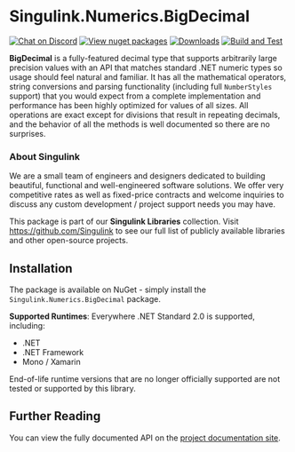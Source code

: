 # Singulink.Numerics.BigDecimal

[![Chat on Discord](https://img.shields.io/discord/906246067773923490)](https://discord.gg/EkQhJFsBu6)
[![View nuget packages](https://img.shields.io/nuget/v/Singulink.Numerics.BigDecimal.svg)](https://www.nuget.org/packages/Singulink.Numerics.BigDecimal/)
[![Downloads](https://img.shields.io/nuget/dt/Singulink.Numerics.BigDecimal)](https://www.nuget.org/packages/Singulink.Numerics.BigDecimal/)
[![Build and Test](https://github.com/Singulink/Singulink.Numerics.BigDecimal/workflows/build%20and%20test/badge.svg)](https://github.com/Singulink/Singulink.Numerics.BigDecimal/actions?query=workflow%3A%22build+and+test%22)

**BigDecimal** is a fully-featured decimal type that supports arbitrarily large precision values with an API that matches standard .NET numeric types so usage should feel natural and familiar. It has all the mathematical operators, string conversions and parsing functionality (including full `NumberStyles` support) that you would expect from a complete implementation and performance has been highly optimized for values of all sizes. All operations are exact except for divisions that result in repeating decimals, and the behavior of all the methods is well documented so there are no surprises.

### About Singulink

We are a small team of engineers and designers dedicated to building beautiful, functional and well-engineered software solutions. We offer very competitive rates as well as fixed-price contracts and welcome inquiries to discuss any custom development / project support needs you may have.

This package is part of our **Singulink Libraries** collection. Visit https://github.com/Singulink to see our full list of publicly available libraries and other open-source projects.

## Installation

The package is available on NuGet - simply install the `Singulink.Numerics.BigDecimal` package.

**Supported Runtimes**: Everywhere .NET Standard 2.0 is supported, including:
- .NET
- .NET Framework
- Mono / Xamarin

End-of-life runtime versions that are no longer officially supported are not tested or supported by this library.

## Further Reading

You can view the fully documented API on the [project documentation site](https://www.singulink.com/Docs/Singulink.Numerics.BigDecimal/api/Singulink.Numerics.BigDecimal.html).
